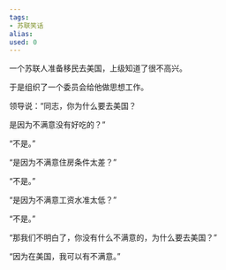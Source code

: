 ```yaml
---
tags: 
- 苏联笑话 
alias:
used: 0
---
```


一个苏联人准备移民去美国，上级知道了很不高兴。

于是组织了一个委员会给他做思想工作。

领导说：“同志，你为什么要去美国？

是因为不满意没有好吃的？”

“不是。”

“是因为不满意住房条件太差？”

“不是。”

“是因为不满意工资水准太低？”

“不是。”

“那我们不明白了，你没有什么不满意的，为什么要去美国？”

“因为在美国，我可以有不满意。” 



